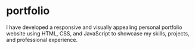 # portfolio
I have developed a responsive and visually appealing personal portfolio website using HTML, CSS, and JavaScript to showcase my skills, projects, and professional experience.
